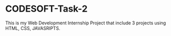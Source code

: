 # CODESOFT-Task-2
This is my  Web Development Internship Project that include 3 projects using HTML, CSS, JAVASRIPTS.
